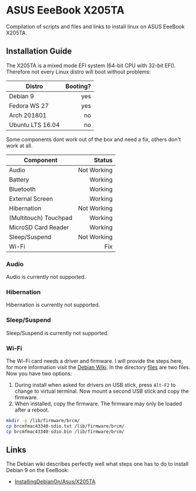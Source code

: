 # ASUS EeeBook X205TA
Compilation of scripts and files and links to install linux on ASUS EeeBook X205TA.

## Installation Guide
The X205TA is a mixed mode EFI system (64-bit CPU with 32-bit EFI).
Therefore not every Linux distro will boot without problems:

| Distro           | Booting? |
| ------           | -------: |
| Debian 9         | yes      |
| Fedora WS 27     | yes      |
| Arch 201801      | no       |
| Ubuntu LTS 16.04 | no       |

Some components dont work out of the box and need a fix, others don't work at all.

| Component             | Status      |
| ---------             | -----:      |
| Audio                 | Not Working |
| Battery               | Working     |
| Bluetooth             | Working     |
| External Screen       | Working     |
| Hibernation           | Not Working |
| (Multitouch) Touchpad | Working     |
| MicroSD Card Reader   | Working     |
| Sleep/Suspend         | Not Working |
| Wi-Fi                 | Fix         |

### Audio
Audio is currently not supported.

### Hibernation
Hibernation is currently not supported.

### Sleep/Suspend
Sleep/Suspend is currently not supported.

### Wi-Fi
The Wi-Fi card needs a driver and firmware. I will provide the steps here,
for more information visit the [Debian Wiki][installingdebianon].
In the directory [files](files) are two files.
Now you have two options:
1. During install when asked for drivers on USB stick, press `Alt-F2` to change to
virtual terminal.
Now mount a second USB stick and copy the firmware.
2. When installed, copy the firmware.
The firmware may only be loaded after a reboot.

```bash
mkdir -p /lib/firmware/brcm/
cp brcmfmac43340-sdio.txt /lib/firmware/brcm/
cp brcmfmac43340-sdio.bin /lib/firmware/brcm/
```

## Links
The Debian wiki describes perfectly well what steps one has to do to install Debian 9 on the EeeBook:
- [InstallingDebianOn/Asus/X205TA][installingdebianon]


[installingdebianon]: https://wiki.debian.org/InstallingDebianOn/Asus/X205TA
